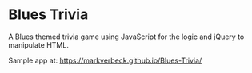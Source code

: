 # Blues Trivia

A Blues themed trivia game using JavaScript for the logic and jQuery to manipulate HTML.

Sample app at:
https://markverbeck.github.io/Blues-Trivia/

